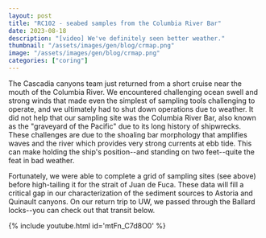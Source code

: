 ```yaml
---
layout: post
title: "RC102 - seabed samples from the Columbia River Bar"
date: 2023-08-18
description: "[video] We've definitely seen better weather."
thumbnail: "/assets/images/gen/blog/crmap.png"
image: "/assets/images/gen/blog/crmap.png"
categories: ["coring"]
---
```


The Cascadia canyons team just returned from a short cruise near the mouth of the Columbia River. We encountered challenging ocean swell and strong winds that made even the simplest of sampling tools challenging to operate, and we ultimately had to shut down operations due to weather. It did not help that our sampling site was the Columbia River Bar, also known as the "graveyard of the Pacific" due to its long history of shipwrecks. These challenges are due to the shoaling bar morphology that amplifies waves and the river which provides very strong currents at ebb tide. This can make holding the ship's position--and standing on two feet--quite the feat in bad weather.

Fortunately, we were able to complete a grid of sampling sites (see above) before high-tailing it for the strait of Juan de Fuca. These data will fill a critical gap in our characterization of the sediment sources to Astoria and Quinault canyons. On our return trip to UW, we passed through the Ballard locks--you can check out that transit below.

{% include youtube.html id='mtFn_C7d8O0' %}